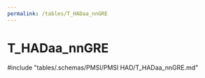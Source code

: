 ```yaml
---
permalink: /tables/T_HADaa_nnGRE
---
```

# T_HADaa_nnGRE

<!-- ATTENTION : Ne pas supprimer ou modifier la ligne ci-dessous -->
#include "tables/.schemas/PMSI/PMSI HAD/T_HADaa_nnGRE.md"
<!-- ATTENTION : Ne pas supprimer ou modifier la ligne ci-dessus -->
